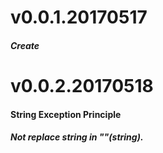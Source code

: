 # v0.0.1.20170517
##### Create

# v0.0.2.20170518
#### String Exception Principle
##### Not replace string in ""(string).